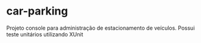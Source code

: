 # car-parking
Projeto console para administração de estacionamento de veículos. Possui teste unitários utilizando XUnit
